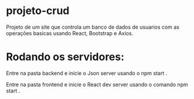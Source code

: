 # projeto-crud
 Projeto de um site que controla um banco de dados de usuarios com as operações basicas usando React, Bootstrap e Axios.

# Rodando os servidores:
Entre na pasta backend e inicie o Json server usando o npm start .

Entre na pasta frontend e inicie o React dev server usando o comando npm start .
